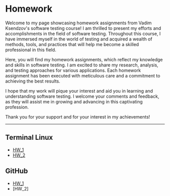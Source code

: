 # Homework
<p>Welcome to my page showcasing homework assignments from Vadim Ksendzov's software testing course! I am thrilled to present my efforts and accomplishments in the field of software testing. Throughout this course, I have immersed myself in the world of testing and acquired a wealth of methods, tools, and practices that will help me become a skilled professional in this field.

Here, you will find my homework assignments, which reflect my knowledge and skills in software testing. I am excited to share my research, analysis, and testing approaches for various applications. Each homework assignment has been executed with meticulous care and a commitment to achieving the best results.

I hope that my work will pique your interest and aid you in learning and understanding software testing. I welcome your comments and feedback, as they will assist me in growing and advancing in this captivating profession.

Thank you for your support and for your interest in my achievements!</p>

---

<h2>Terminal Linux</h2>

* [HW_1](https://docs.google.com/document/d/1Cb5XI6QB5DwQzWIZdtZRnnpwDBzAQwJFGWVzbHx-zck/edit?usp=sharing)
* [HW_2](https://github.com/Svitlana-Anders/Homework/blob/31cf4fb2ca293f06b6c40c4e36516bbf581a9cc6/Terminal_Linux(GitBash)_2.md)

<h2>GitHub</h2>

* [HW_1](https://github.com/Svitlana-Anders/Homework/blob/e47b539bd2085fb90feb152761ec83ca5d72cfee/GitHub_HW_1.md)
* [HW_2]
